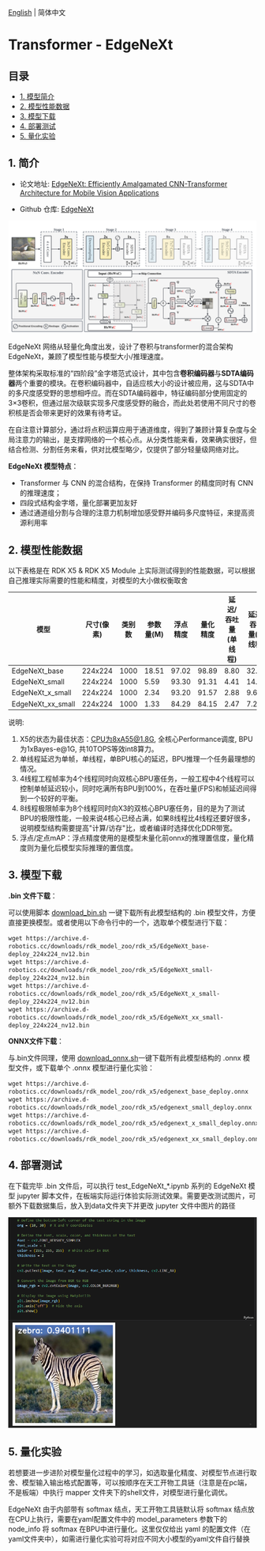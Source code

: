 [English](./README.md) | 简体中文

# Transformer - EdgeNeXt

## 目录

- [1. 模型简介](#1-简介)
- [2. 模型性能数据](#2-模型性能数据)
- [3. 模型下载](#3-模型下载)
- [4. 部署测试](#4-部署测试)
- [5. 量化实验](#5-量化实验)

## 1. 简介

- 论文地址: [EdgeNeXt: Efficiently Amalgamated CNN-Transformer Architecture for Mobile Vision Applications](https://arxiv.org/abs/2206.10589)

- Github 仓库: [EdgeNeXt](https://github.com/mmaaz60/EdgeNeXt)

![](./data/EdgeNeXt_architecture.png)

EdgeNeXt 网络从轻量化角度出发，设计了卷积与transformer的混合架构EdgeNeXt，兼顾了模型性能与模型大小/推理速度。

整体架构采取标准的“四阶段”金字塔范式设计，其中包含**卷积编码器**与**SDTA编码器**两个重要的模块。在卷积编码器中，自适应核大小的设计被应用，这与SDTA中的多尺度感受野的思想相呼应。而在SDTA编码器中，特征编码部分使用固定的3×3卷积，但通过层次级联实现多尺度感受野的融合，而此处若使用不同尺寸的卷积核是否会带来更好的效果有待考证。

在自注意计算部分，通过将点积运算应用于通道维度，得到了兼顾计算复杂度与全局注意力的输出，是支撑网络的一个核心点。从分类性能来看，效果确实很好，但结合检测、分割任务来看，供对比模型略少，仅提供了部分轻量级网络对比。

**EdgeNeXt 模型特点**：

- Transformer 与 CNN 的混合结构，在保持 Transformer 的精度同时有 CNN 的推理速度；
- 四段式结构金字塔，量化部署更加友好
- 通过通道组分割与合理的注意力机制增加感受野并编码多尺度特征，来提高资源利用率

## 2. 模型性能数据

以下表格是在 RDK X5 & RDK X5 Module 上实际测试得到的性能数据，可以根据自己推理实际需要的性能和精度，对模型的大小做权衡取舍


| 模型 | 尺寸(像素)  | 类别数  | 参数量(M) | 浮点精度  | 量化精度  | 延迟/吞吐量(单线程) | 延迟/吞吐量(多线程) |
| ----------------- | ------- | ---- | ------ | ----- | ----- | ----------- | ----------- |
| EdgeNeXt_base     | 224x224 | 1000 | 18.51  | 97.02 | 98.89 | 8.80        | 32.31       |
| EdgeNeXt_small    | 224x224 | 1000 | 5.59   | 93.30 | 91.31 | 4.41        | 14.93       |
| EdgeNeXt_x_small  | 224x224 | 1000 | 2.34   | 93.20 | 91.57 | 2.88        | 9.63        |
| EdgeNeXt_xx_small | 224x224 | 1000 | 1.33   | 84.29 | 84.15 | 2.47        | 7.24        |

说明: 
1. X5的状态为最佳状态：CPU为8xA55@1.8G, 全核心Performance调度, BPU为1xBayes-e@1G, 共10TOPS等效int8算力。
2. 单线程延迟为单帧，单线程，单BPU核心的延迟，BPU推理一个任务最理想的情况。
3. 4线程工程帧率为4个线程同时向双核心BPU塞任务，一般工程中4个线程可以控制单帧延迟较小，同时吃满所有BPU到100%，在吞吐量(FPS)和帧延迟间得到一个较好的平衡。
4. 8线程极限帧率为8个线程同时向X3的双核心BPU塞任务，目的是为了测试BPU的极限性能，一般来说4核心已经占满，如果8线程比4线程还要好很多，说明模型结构需要提高"计算/访存"比，或者编译时选择优化DDR带宽。
5. 浮点/定点mAP：浮点精度使用的是模型未量化前onnx的推理置信度，量化精度则为量化后模型实际推理的置信度。

## 3. 模型下载

**.bin 文件下载**：

可以使用脚本 [download_bin.sh](./model/download_bin.sh) 一键下载所有此模型结构的 .bin 模型文件，方便直接更换模型。或者使用以下命令行中的一个，选取单个模型进行下载：

```shell
wget https://archive.d-robotics.cc/downloads/rdk_model_zoo/rdk_x5/EdgeNeXt_base-deploy_224x224_nv12.bin
wget https://archive.d-robotics.cc/downloads/rdk_model_zoo/rdk_x5/EdgeNeXt_small-deploy_224x224_nv12.bin
wget https://archive.d-robotics.cc/downloads/rdk_model_zoo/rdk_x5/EdgeNeXt_x_small-deploy_224x224_nv12.bin
wget https://archive.d-robotics.cc/downloads/rdk_model_zoo/rdk_x5/EdgeNeXt_xx_small-deploy_224x224_nv12.bin
```

**ONNX文件下载**：

与.bin文件同理，使用 [download_onnx.sh](./model/download_onnx.sh)一键下载所有此模型结构的 .onnx 模型文件，或下载单个 .onnx 模型进行量化实验：
```shell
wget https://archive.d-robotics.cc/downloads/rdk_model_zoo/rdk_x5/edgenext_base_deploy.onnx
wget https://archive.d-robotics.cc/downloads/rdk_model_zoo/rdk_x5/edgenext_small_deploy.onnx
wget https://archive.d-robotics.cc/downloads/rdk_model_zoo/rdk_x5/edgenext_x_small_deploy.onnx
wget https://archive.d-robotics.cc/downloads/rdk_model_zoo/rdk_x5/edgenext_xx_small_deploy.onnx
```

## 4. 部署测试

在下载完毕 .bin 文件后，可以执行 test_EdgeNeXt_*.ipynb 系列的 EdgeNeXt 模型 jupyter 脚本文件，在板端实际运行体验实际测试效果。需要更改测试图片，可额外下载数据集后，放入到data文件夹下并更改 jupyter 文件中图片的路径

![alt text](./data/inference.png)

## 5. 量化实验

若想要进一步进阶对模型量化过程中的学习，如选取量化精度、对模型节点进行取舍、模型输入输出格式配置等，可以按顺序在天工开物工具链（注意是在pc端，不是板端）中执行 mapper 文件夹下的shell文件，对模型进行量化调优。

EdgeNeXt 由于内部带有 softmax 结点，天工开物工具链默认将 softmax 结点放在CPU上执行，需要在yaml配置文件中的 model_parameters 参数下的 node_info 将 softmax 在BPU中进行量化。这里仅仅给出 yaml 的配置文件（在yaml文件夹中），如需进行量化实验可将对应不同大小模型的yaml文件自行替换